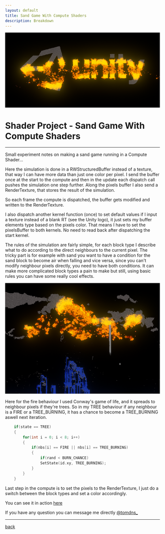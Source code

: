 ```yaml
---
layout: default
title: Sand Game With Compute Shaders
description: Breakdown
---
```


![Header](../images/compute-game-of-life/sandgame_unity.png)

# Shader Project - Sand Game With Compute Shaders

* * *

Small experiment notes on making a sand game running in a Compute Shader...

Here the simulation is done in a RWStructuredBuffer instead of a texture, that way I can have more data than just one color per pixel. I send the buffer once at the start to the compute and then in the update each dispatch call pushes the simulation one step further. Along the pixels buffer I also send a RenderTexture, that stores the result of the simulation. 

So each frame the compute is dispatched, the buffer gets modified and written to the RenderTexture.

I also dispatch another kernel function (once) to set default values if I input a texture instead of a blank RT (see the Unity logo), it just sets my buffer elements type based on the pixels color. 
That means I have to set the pixelsBuffer to both kernels. No need to read back after dispatching the start kernel.

The rules of the simulation are fairly simple, for each block type I describe what to do according to the direct neighbours to the current pixel. The tricky part is for example with sand you want to have a condition for the sand block to become air when falling and vice versa, since you can't modify neighbour pixels directly, you need to have both conditions. 
It can make more complicated block types a pain to make but still, using basic rules you can have some really cool effects.

![Types](../images/compute-game-of-life/sandgame.png)

Here for the fire behaviour I used Conway's game of life, and it spreads to neighbour pixels if they're trees. So in my TREE behaviour if any neighbour is a FIRE or a TREE_BURNING, it has a chance to become a TREE_BURNING aswell next iteration.

```c++
    if(state == TREE)
    {
        for(int i = 0; i < 8; i++)
        {
            if(nbs[i] == FIRE || nbs[i] == TREE_BURNING)
            { 
                if(rand < BURN_CHANCE)
                SetState(id.xy, TREE_BURNING);
            }
        }
    }
```

Last step in the compute is to set the pixels to the RenderTexture, I just do a switch between the block types and set a color accordingly.

You can see it in action [here](https://preview.redd.it/vzwvhd3oehf51.gif?format=mp4&s=db4d21f6946280f9a162aa0b1a0a86245a7bd38c)

If you have any question you can message me directly [@tomdns_](https://twitter.com/tomdns_)

* * *

[back](../)
